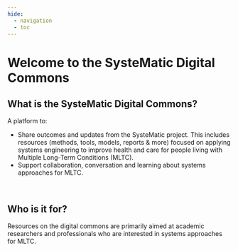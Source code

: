 ```yaml
---
hide:
  - navigation
  - toc
---
```


# Welcome to the SysteMatic Digital Commons

## What is the SysteMatic Digital Commons?
A platform to:

- Share outcomes and updates from the SysteMatic project. This includes resources (methods, tools, models, reports & more) focused on applying systems engineering to improve health and care for people living with Multiple Long-Term Conditions (MLTC). 
- Support collaboration, conversation and learning about systems approaches for MLTC.
<br>

## Who is it for?
Resources on the digital commons are primarily aimed at academic researchers and professionals who are interested in systems approaches for MLTC.
<br>



